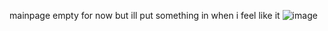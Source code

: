 mainpage 
empty for now but ill put something in when i feel like it
![image](https://github.com/user-attachments/assets/59a6ea35-c988-4497-b57f-bbd7f64e495f)
